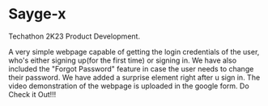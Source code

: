 # Sayge-x
Techathon 2K23 Product Development.

A very simple webpage capable of getting the login credentials of the user, who's either signing up(for the first time) or signing in. We have also included the "Forgot Password" feature in case the user needs to change their password. We have added a surprise element right after u sign in. The video demonstration of the webpage is uploaded in the google form. Do Check it Out!!!
